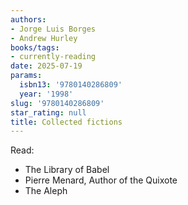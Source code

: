 ```yaml
---
authors:
- Jorge Luis Borges
- Andrew Hurley
books/tags:
- currently-reading
date: 2025-07-19
params:
  isbn13: '9780140286809'
  year: '1998'
slug: '9780140286809'
star_rating: null
title: Collected fictions
---
```


<!--more-->

Read:

- The Library of Babel
- Pierre Menard, Author of the Quixote
- The Aleph